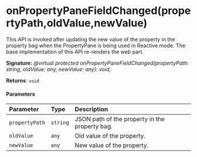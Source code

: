 # onPropertyPaneFieldChanged(propertyPath,oldValue,newValue)




This API is invoked after updating the new value of the property in the property bag when the PropertyPane is being used in Reactive mode. The base implementation of this API re-renders the web part.

**Signature:** _@virtual protected onPropertyPaneFieldChanged(propertyPath: string, oldValue: any, newValue: any): void;_

**Returns**: `void`





#### Parameters


| Parameter	   | Type    | Description |
|:-------------|:---------------|:------------|
| `propertyPath`    | `string` | JSON path of the property in the property bag. |
| `oldValue`    | `any` | Old value of the property. |
| `newValue`    | `any` | New value of the property. |


